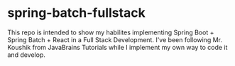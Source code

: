 # spring-batch-fullstack

This repo is intended to show my habilites implementing Spring Boot + Spring Batch + React in a Full Stack Development. 
I've been following Mr. Koushik from JavaBrains Tutorials while I implement my own way to code it and develop.
